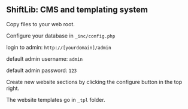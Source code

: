 ShiftLib: CMS and templating system
--

Copy files to your web root.

Configure your database in `_inc/config.php`

login to admin:
`http://[yourdomain]/admin`

default admin username:
`admin`

default admin password:
`123`

Create new website sections by clicking the configure button in the top right.

The website templates go in `_tpl` folder.
